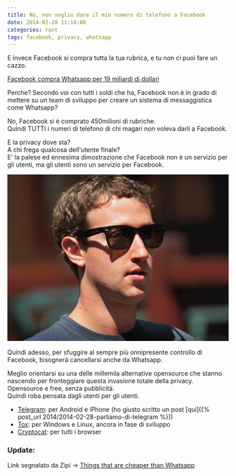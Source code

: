 ```yaml
---
title: No, non voglio dare il mio numero di telefono a Facebook
date: 2014-02-20 11:14:00
categories: rant
tags: facebook, privacy, whatsapp
---
```

E invece Facebook si compra tutta la tua rubrica, e tu non ci puoi fare
un cazzo.

[Facebook compra Whatsapp per 19 miliardi di dollari](https://www.repubblica.it/tecnologia/2014/02/19/news/rivoluzione_sul_web_facebook_compra_whatsapp_per_19_miliardi-79100980)

Perche? Secondo voi con tutti i soldi che ha, Facebook non è in grado di mettere su un team di sviluppo per creare un sistema di messaggistica come Whatsapp?

No, Facebook si è comprato 450milioni di rubriche.<br>
Quindi TUTTI i numeri di telefono di chi magari non voleva darli a Facebook.

E la privacy dove sta?<br>
A chi frega qualcosa dell'utente finale?<br>
E' la palese ed ennesima dimostrazione che Facebook non è un servizio per gli utenti, ma gli utenti sono un servizio per Facebook.

![mark-zuckerberg](/assets/img/posts/2014/mark-zuckerberg-glasses.jpg)

Quindi adesso, per sfuggire al sempre più onnipresente controllo di Facebook, bisognerà cancellarsi anche da Whatsapp.

Meglio orientarsi su una delle millemila alternative opensource che stanno nascendo per fronteggiare questa invasione totale della privacy.  
Opensource e free, senza pubblicità.  
Quindi roba pensata dagli utenti per gli utenti.

* [Telegram](https://telegram.org/): per Android e iPhone (ho giusto scritto un post [qui]({% post_url 2014/2014-02-28-parliamo-di-telegram %}))
* [Tox](https://tox.im): per Windows e Linux, ancora in fase di sviluppo  
* [Cryptocat](https://crypto.cat/): per tutti i browser

### Update:

Link segnalato da Zipi -> [Things that are cheaper than Whatsapp](https://thingsthatarecheaperthanwhatsapp.tumblr.com/)
